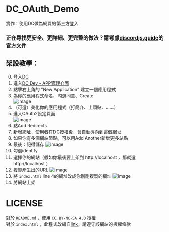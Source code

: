 # DC_OAuth_Demo

實作：使用DC做為網頁的第三方登入

### 正在尋找更安全、更詳細、更完整的做法？請考慮[discordjs.guide](https://discordjs.guide/oauth2/)的官方文件

## 架設教學：

0. 登入[DC](https://discord.com/login)  
0. 進入[DC Dev - APP管理介面]([https://discord.com/developers](https://discord.com/developers/applications))
0. 點擊右上角的 "New Application" 建立一個應用程式
0. 為你的應用程式命名、勾選同意、Create  
   ![image](https://github.com/user-attachments/assets/35c39c25-bd74-46e2-9fa1-b5ad57816be6)
0. （可選）美化你的應用程式（打簡介、上頭貼、......）  
0. 進入OAuth2設定頁面  
   ![image](https://github.com/user-attachments/assets/93f26735-937d-4269-bc1d-6b495bdd604d)
0. 點Add Redirects
0. 新增網址，使用者在DC授權後，會自動導向到這個網址
0. 如果你有多個網站節點，可以用Add Another新增更多站點
0. 最後：記得儲存
   ![image](https://github.com/user-attachments/assets/94c349b6-c361-4fa8-af84-bc5002a58c98)
0. 勾選identify
0. 選擇你的網站（假如你最後要上架到 http://localhost ，那就選 http://localhost ）
0. 複製產生出的URL
   ![image](https://github.com/user-attachments/assets/3e30a9eb-6b2c-4855-b505-65c565f762ae)
0. 將 `index.html` line 4的網址改成你剛剛複製的網址
   ![image](https://github.com/user-attachments/assets/68bb1b2e-f935-4b25-944a-0275a93659b5)
0. 將網站上架

# LICENSE
對於 `README.md` ，使用 [`CC BY-NC-SA 4.0`](https://creativecommons.org/licenses/by-nc-sa/4.0/legalcode.zh-hans) 授權  
對於 `index.html` ，此程式改編自[link](https://discordjs.guide/oauth2)，請遵守該網站的授權條款
